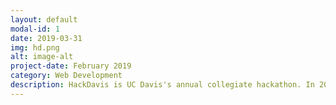 ```yaml
---
layout: default
modal-id: 1
date: 2019-03-31
img: hd.png
alt: image-alt
project-date: February 2019
category: Web Development
description: HackDavis is UC Davis's annual collegiate hackathon. In 2019, my team built Davis Displacement Database, a one-stop web application for people in the Yolo County area to find aid. We placed second overall and won Best Environmental Hack. After the hackathon, we rebuilt our project from the ground up, and it is currently live as CareFinder. Our team no longer maintains this project, but it was a great experience nonetheless.
---
```

